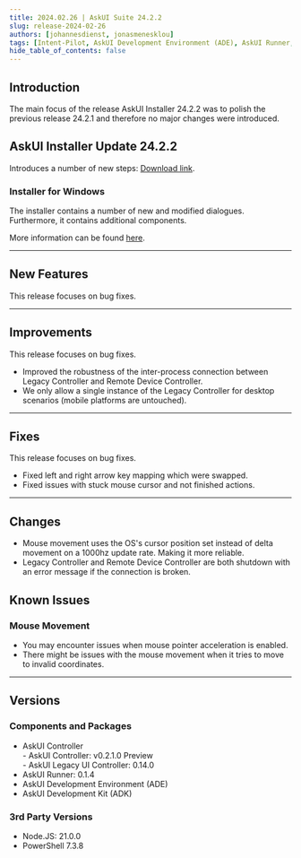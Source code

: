 ```yaml
---
title: 2024.02.26 | AskUI Suite 24.2.2
slug: release-2024-02-26
authors: [johannesdienst, jonasmenesklou]
tags: [Intent-Pilot, AskUI Development Environment (ADE), AskUI Runner, AskUI Controller]
hide_table_of_contents: false
---
```


## Introduction
The main focus of the release AskUI Installer 24.2.2 was to polish the previous release 24.2.1 and therefore no major changes were introduced.

## AskUI Installer Update 24.2.2
Introduces a number of new steps: [Download link](https://files.askui.com/releases/Installer/24.2.2/AskUI-Suite-24.2.2-System-Installer-Win-AMD64-Full.exe).

### Installer for Windows
The installer contains a number of new and modified dialogues. Furthermore, it contains additional components.

More information can be found [here](../../docs/general/Getting%20Started/Installing%20AskUI/getting-started).

---
## New Features
This release focuses on bug fixes.

---

## Improvements
This release focuses on bug fixes.

- Improved the robustness of the inter-process connection between Legacy Controller and Remote Device Controller.
- We only allow a single instance of the Legacy Controller for desktop scenarios (mobile platforms are untouched).

---

## Fixes
This release focuses on bug fixes.

- Fixed left and right arrow key mapping which were swapped.
- Fixed issues with stuck mouse cursor and not finished actions.

---

## Changes
- Mouse movement uses the OS's cursor position set instead of delta movement on a 1000hz update rate. Making it more reliable.
- Legacy Controller and Remote Device Controller are both shutdown with an error message if the connection is broken.

## Known Issues

### **Mouse Movement**
- You may encounter issues when mouse pointer acceleration is enabled.
- There might be issues with the mouse movement when it tries to move to invalid coordinates.

---
## Versions

### Components and Packages
- AskUI Controller  
        - AskUI Controller: v0.2.1.0 Preview  
        - AskUI Legacy UI Controller: 0.14.0
- AskUI Runner: 0.1.4
- AskUI Development Environment (ADE)
- AskUI Development Kit (ADK)

### 3rd Party Versions
- Node.JS: 21.0.0
- PowerShell 7.3.8

